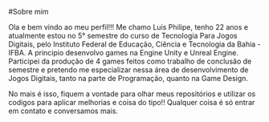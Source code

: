 #Sobre mim

Ola e bem vindo ao meu perfil!!!
 Me chamo Luis Philipe, tenho 22 anos e atualmente estou no 5° semestre do curso de Tecnologia Para Jogos Digitais, pelo Instituto Federal de Educação, Ciência e Tecnologia da Bahia - IFBA. A principio desenvolvo games na Engine Unity e Unreal Engine. Participei da produção de 4 games feitos como trabalho de conclusão de semestre e pretendo me especializar nessa área de desenvolvimento de Jogos Digitais, tanto na parte de Programação, quanto na Game Design. 
 
  No mais é isso, fiquem a vontade para olhar meus repositórios e utilizar os codigos para aplicar melhorias e coisa do tipo!! Qualquer coisa é só entrar em contato e conversamos mais.

<!---
luispheDev/luispheDev is a ✨ special ✨ repository because its `README.md` (this file) appears on your GitHub profile.
You can click the Preview link to take a look at your changes.
--->
